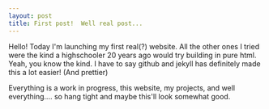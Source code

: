 ```yaml
---
layout: post
title: First post!  Well real post...
---
```


Hello!  Today I'm launching my first real(?) website.  All the other ones I tried were the kind a highschooler 20 years ago would try building in pure html.  Yeah, you know the kind.  I have to say github and jekyll has definitely made this a lot easier!  (And prettier) 

Everything is a work in progress, this website, my projects, and well everything.... so hang tight and maybe this'll look somewhat good.